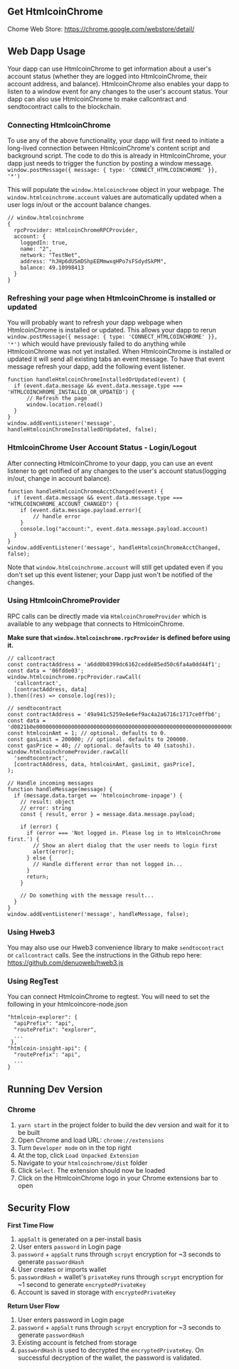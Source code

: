 
## Get HtmlcoinChrome
Chome Web Store: https://chrome.google.com/webstore/detail/

## Web Dapp Usage

Your dapp can use HtmlcoinChrome to get information about a user's account status (whether they are logged into HtmlcoinChrome, their account address, and balance). HtmlcoinChrome also enables your dapp to listen to a window event for any changes to the user's account status.
Your dapp can also use HtmlcoinChrome to make callcontract and sendtocontract calls to the blockchain. 

### Connecting HtmlcoinChrome
To use any of the above functionality, your dapp will first need to initiate a long-lived connection between HtmlcoinChrome's content script and background script.
The code to do this is already in HtmlcoinChrome, your dapp just needs to trigger the function by posting a window message.
`window.postMessage({ message: { type: 'CONNECT_HTMLCOINCHROME' }}, '*')`

This will populate the `window.htmlcoinchrome` object in your webpage. The `window.htmlcoinchrome.account` values are automatically updated when a user logs in/out or the account balance changes.

```
// window.htmlcoinchrome
{
  rpcProvider: HtmlcoinChromeRPCProvider,
  account: {
    loggedIn: true, 
    name: "2", 
    network: "TestNet", 
    address: "hJHp6dUSmDShpEEMmwxqHPo7sFSdydSkPM", 
    balance: 49.10998413 
  }
}
```

### Refreshing your page when HtmlcoinChrome is installed or updated
You will probably want to refresh your dapp webpage when HtmlcoinChrome is installed or updated. This allows your dapp to rerun
`window.postMessage({ message: { type: 'CONNECT_HTMLCOINCHROME' }}, '*')`
which would have previously failed to do anything while HtmlcoinChrome was not yet installed. 
When HtmlcoinChrome is installed or updated it will send all existing tabs an event message. To have that event message refresh your dapp, add the following event listener.

```
function handleHtmlcoinChromeInstalledOrUpdated(event) {
  if (event.data.message && event.data.message.type === 'HTMLCOINCHROME_INSTALLED_OR_UPDATED') {
      // Refresh the page
      window.location.reload()
  }
}  
window.addEventListener('message', handleHtmlcoinChromeInstalledOrUpdated, false);
```

### HtmlcoinChrome User Account Status - Login/Logout
After connecting HtmlcoinChrome to your dapp, you can use an event listener to get notified of any changes to the user's account status(logging in/out, change in account balance).

```
function handleHtmlcoinChromeAcctChanged(event) {
  if (event.data.message && event.data.message.type === "HTMLCOINCHROME_ACCOUNT_CHANGED") {
  	if (event.data.message.payload.error){
  		// handle error
  	}
    console.log("account:", event.data.message.payload.account)
  }
}
window.addEventListener('message', handleHtmlcoinChromeAcctChanged, false);
```

Note that `window.htmlcoinchrome.account` will still get updated even if you don't set up this event listener; your Dapp just won't be notified of the changes.

### Using HtmlcoinChromeProvider

RPC calls can be directly made via `HtmlcoinChromeProvider` which is available to any webpage that connects to HtmlcoinChrome.

**Make sure that `window.htmlcoinchrome.rpcProvider` is defined before using it.**

```
// callcontract
const contractAddress = 'a6dd0b0399dc6162cedde85ed50c6fa4a0dd44f1';
const data = '06fdde03';
window.htmlcoinchrome.rpcProvider.rawCall(
  'callcontract',
  [contractAddress, data]
).then((res) => console.log(res));

// sendtocontract
const contractAddress = '49a941c5259e4e6ef9ac4a2a6716c1717ce0ffb6';
const data = 'd0821b0e0000000000000000000000000000000000000000000000000000000000000001';
const htmlcoinAmt = 1; // optional. defaults to 0.
const gasLimit = 200000; // optional. defaults to 200000.
const gasPrice = 40; // optional. defaults to 40 (satoshi).
window.htmlcoinchromeProvider.rawCall(
  'sendtocontract',
  [contractAddress, data, htmlcoinAmt, gasLimit, gasPrice],
);

// Handle incoming messages
function handleMessage(message) {
  if (message.data.target == 'htmlcoinchrome-inpage') {
    // result: object
    // error: string
    const { result, error } = message.data.message.payload;
    
    if (error) {
      if (error === 'Not logged in. Please log in to HtmlcoinChrome first.') {
        // Show an alert dialog that the user needs to login first
        alert(error);
      } else {
        // Handle different error than not logged in...
      }
      return;
    }

    // Do something with the message result...
  }
}
window.addEventListener('message', handleMessage, false);
```

### Using Hweb3
You may also use our Hweb3 convenience library to make `sendtocontract` or `callcontract` calls. See the instructions in the Github repo here: https://github.com/denuoweb/hweb3.js

### Using RegTest
You can connect HtmlcoinChrome to regtest. You will need to set the following in your htmlcoincore-node.json

```
"htmlcoin-explorer": {
  "apiPrefix": "api",
  "routePrefix": "explorer",
  ...
 },
"htmlcoin-insight-api": {
  "routePrefix": "api",
  ...
}  
```

## Running Dev Version
### Chrome
1. `yarn start` in the project folder to build the dev version and wait for it to be built
2. Open Chrome and load URL: `chrome://extensions`
3. Turn `Developer mode` on in the top right
4. At the top, click `Load Unpacked Extension`
5. Navigate to your `htmlcoinchrome/dist` folder
6. Click `Select`. The extension should now be loaded
7. Click on the HtmlcoinChrome logo in your Chrome extensions bar to open

## Security Flow
**First Time Flow**
1. `appSalt` is generated on a per-install basis
2. User enters `password` in Login page
3. `password` + `appSalt` runs through `scrpyt` encryption for ~3 seconds to generate `passwordHash`
4. User creates or imports wallet
5. `passwordHash` + wallet's `privateKey` runs through `scrypt` encryption for ~1 second to generate `encryptedPrivateKey`
6. Account is saved in storage with `encryptedPrivateKey`

**Return User Flow**
1. User enters password in Login page
2. `password` + `appSalt` runs through `scrpyt` encryption for ~3 seconds to generate `passwordHash`
3. Existing account is fetched from storage
4. `passwordHash` is used to decrypted the `encryptedPrivateKey`. On successful decryption of the wallet, the password is validated.
